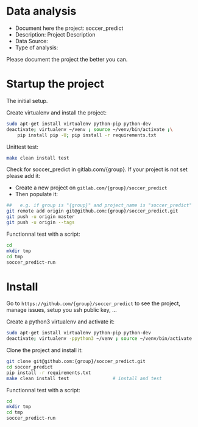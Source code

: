 # Data analysis
- Document here the project: soccer_predict
- Description: Project Description
- Data Source:
- Type of analysis:

Please document the project the better you can.

# Startup the project

The initial setup.

Create virtualenv and install the project:
```bash
sudo apt-get install virtualenv python-pip python-dev
deactivate; virtualenv ~/venv ; source ~/venv/bin/activate ;\
    pip install pip -U; pip install -r requirements.txt
```

Unittest test:
```bash
make clean install test
```

Check for soccer_predict in gitlab.com/{group}.
If your project is not set please add it:

- Create a new project on `gitlab.com/{group}/soccer_predict`
- Then populate it:

```bash
##   e.g. if group is "{group}" and project_name is "soccer_predict"
git remote add origin git@github.com:{group}/soccer_predict.git
git push -u origin master
git push -u origin --tags
```

Functionnal test with a script:

```bash
cd
mkdir tmp
cd tmp
soccer_predict-run
```

# Install

Go to `https://github.com/{group}/soccer_predict` to see the project, manage issues,
setup you ssh public key, ...

Create a python3 virtualenv and activate it:

```bash
sudo apt-get install virtualenv python-pip python-dev
deactivate; virtualenv -ppython3 ~/venv ; source ~/venv/bin/activate
```

Clone the project and install it:

```bash
git clone git@github.com:{group}/soccer_predict.git
cd soccer_predict
pip install -r requirements.txt
make clean install test                # install and test
```
Functionnal test with a script:

```bash
cd
mkdir tmp
cd tmp
soccer_predict-run
```
